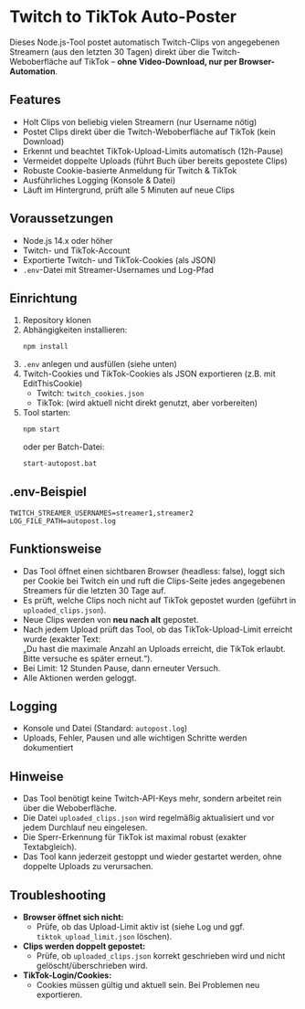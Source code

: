 # Twitch to TikTok Auto-Poster

Dieses Node.js-Tool postet automatisch Twitch-Clips von angegebenen Streamern (aus den letzten 30 Tagen) direkt über die Twitch-Weboberfläche auf TikTok – **ohne Video-Download, nur per Browser-Automation**.

## Features

- Holt Clips von beliebig vielen Streamern (nur Username nötig)
- Postet Clips direkt über die Twitch-Weboberfläche auf TikTok (kein Download)
- Erkennt und beachtet TikTok-Upload-Limits automatisch (12h-Pause)
- Vermeidet doppelte Uploads (führt Buch über bereits gepostete Clips)
- Robuste Cookie-basierte Anmeldung für Twitch & TikTok
- Ausführliches Logging (Konsole & Datei)
- Läuft im Hintergrund, prüft alle 5 Minuten auf neue Clips

## Voraussetzungen

- Node.js 14.x oder höher
- Twitch- und TikTok-Account
- Exportierte Twitch- und TikTok-Cookies (als JSON)
- `.env`-Datei mit Streamer-Usernames und Log-Pfad

## Einrichtung

1. Repository klonen  
2. Abhängigkeiten installieren:
   ```bash
   npm install
   ```
3. `.env` anlegen und ausfüllen (siehe unten)
4. Twitch-Cookies und TikTok-Cookies als JSON exportieren (z.B. mit EditThisCookie)
   - Twitch: `twitch_cookies.json`
   - TikTok: (wird aktuell nicht direkt genutzt, aber vorbereiten)
5. Tool starten:
   ```bash
   npm start
   ```
   oder per Batch-Datei:
   ```bash
   start-autopost.bat
   ```

## .env-Beispiel

```
TWITCH_STREAMER_USERNAMES=streamer1,streamer2
LOG_FILE_PATH=autopost.log
```

## Funktionsweise

- Das Tool öffnet einen sichtbaren Browser (headless: false), loggt sich per Cookie bei Twitch ein und ruft die Clips-Seite jedes angegebenen Streamers für die letzten 30 Tage auf.
- Es prüft, welche Clips noch nicht auf TikTok gepostet wurden (geführt in `uploaded_clips.json`).
- Neue Clips werden von **neu nach alt** gepostet.
- Nach jedem Upload prüft das Tool, ob das TikTok-Upload-Limit erreicht wurde (exakter Text:  
  „Du hast die maximale Anzahl an Uploads erreicht, die TikTok erlaubt. Bitte versuche es später erneut.“).
- Bei Limit: 12 Stunden Pause, dann erneuter Versuch.
- Alle Aktionen werden geloggt.

## Logging

- Konsole und Datei (Standard: `autopost.log`)
- Uploads, Fehler, Pausen und alle wichtigen Schritte werden dokumentiert

## Hinweise

- Das Tool benötigt keine Twitch-API-Keys mehr, sondern arbeitet rein über die Weboberfläche.
- Die Datei `uploaded_clips.json` wird regelmäßig aktualisiert und vor jedem Durchlauf neu eingelesen.
- Die Sperr-Erkennung für TikTok ist maximal robust (exakter Textabgleich).
- Das Tool kann jederzeit gestoppt und wieder gestartet werden, ohne doppelte Uploads zu verursachen.

## Troubleshooting

- **Browser öffnet sich nicht:**  
  - Prüfe, ob das Upload-Limit aktiv ist (siehe Log und ggf. `tiktok_upload_limit.json` löschen).
- **Clips werden doppelt gepostet:**  
  - Prüfe, ob `uploaded_clips.json` korrekt geschrieben wird und nicht gelöscht/überschrieben wird.
- **TikTok-Login/Cookies:**  
  - Cookies müssen gültig und aktuell sein. Bei Problemen neu exportieren.
